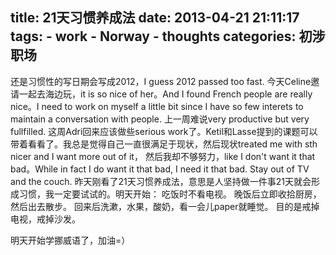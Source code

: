 title: 21天习惯养成法
date: 2013-04-21 21:11:17
tags: 
    - work
    - Norway
    - thoughts
categories: 初涉职场
---

还是习惯性的写日期会写成2012，I guess 2012 passed too fast. 
今天Celine邀请一起去海边玩，it is so nice of her。And I found French people are really nice。I need to work on myself a little bit since I have so few interets to maintain a conversation with people.
上一周难说very productive but very fullfilled. 这周Adri回来应该做些serious work了。Ketil和Lasse提到的课题可以带着看看了。我总是觉得自己一直很满足于现状，然后现状treated me with sth nicer and I want more out of it， 然后我却不够努力，like I don't want it that bad。While in fact I do want it that bad, I need it that bad. Stay out of TV and the couch. 
昨天刚看了21天习惯养成法，意思是人坚持做一件事21天就会形成习惯，我一定要试试的。明天开始：
吃饭时不看电视。
晚饭后立即收拾厨房，然后出去散步。
回来后洗漱，水果，酸奶，看一会儿paper就睡觉。
目的是戒掉电视，戒掉沙发。

明天开始学挪威语了，加油=）
